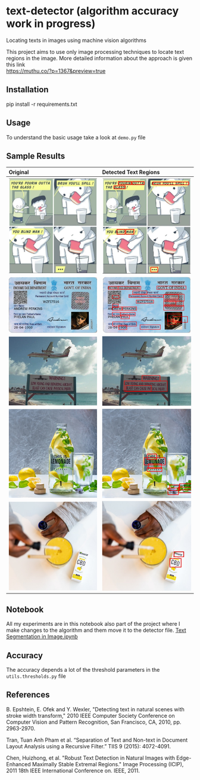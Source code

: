 # text-detector (algorithm accuracy work in progress)
Locating texts in images using machine vision algorithms

This project aims to use only image processing techniques to locate text  
regions in the image. More detailed information about the approach is given this link  
https://muthu.co/?p=1367&preview=true

## Installation
pip install -r requirements.txt

## Usage
To understand the basic usage take a look at `demo.py` file

## Sample Results
| Original | Detected Text Regions |
|:----------------------------------------|:------------------------------------------------|
| <img src="sample_images/image1.jpg" width="300" height="auto"> | <img src="sample_images/outputs/image1.jpg" width="300" height="auto"> |
| <img src="sample_images/image2.jpg" width="300" height="auto"> | <img src="sample_images/outputs/image2.jpg" width="300" height="auto"> |
| <img src="sample_images/image3.jpg" width="300" height="auto"> | <img src="sample_images/outputs/image3.jpg" width="300" height="auto"> |
| <img src="sample_images/image5.jpg" width="300" height="auto"> | <img src="sample_images/outputs/image5.jpg" width="300" height="auto"> |
| <img src="sample_images/image6.jpg" width="300" height="auto"> | <img src="sample_images/outputs/image6.jpg" width="300" height="auto"> |

## Notebook
All my experiments are in this notebook also part of the project where I make changes to the algorithm and them move it to the detector file.
[Text Segmentation in Image.ipynb](notebooks/Text%20Segmentation%20in%20Image.ipynb)

## Accuracy
The accuracy depends a lot of the threshold parameters in the  
`utils.thresholds.py` file

## References
B. Epshtein, E. Ofek and Y. Wexler, "Detecting text in natural scenes with stroke width transform," 2010 IEEE Computer Society Conference on Computer Vision and Pattern Recognition, San Francisco, CA, 2010, pp. 2963-2970.

Tran, Tuan Anh Pham et al. “Separation of Text and Non-text in Document Layout Analysis using a Recursive Filter.” TIIS 9 (2015): 4072-4091.

Chen, Huizhong, et al. "Robust Text Detection in Natural Images with Edge-Enhanced Maximally Stable Extremal Regions." Image Processing (ICIP), 2011 18th IEEE International Conference on. IEEE, 2011.